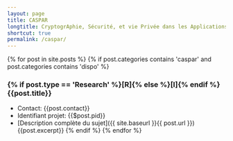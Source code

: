 ```yaml
---
layout: page
title: CASPAR
longtitle: CryptogrAphie, Sécurité, et vie Privée dans les Applications et Réseaux
shortcut: true
permalink: /caspar/
---
```


{% for post in site.posts %}
    {% if post.categories contains 'caspar' and post.categories contains 'dispo' %}
### {% if post.type == 'Research' %}[R]{% else %}[I]{% endif %} {{post.title}}    
  * Contact: {{post.contact}}
  * Identifiant projet: {{$post.pid}}
  * [Description complète du sujet]({{ site.baseurl }}{{ post.url }})
{{post.excerpt}}
    {% endif %}
{% endfor %}




